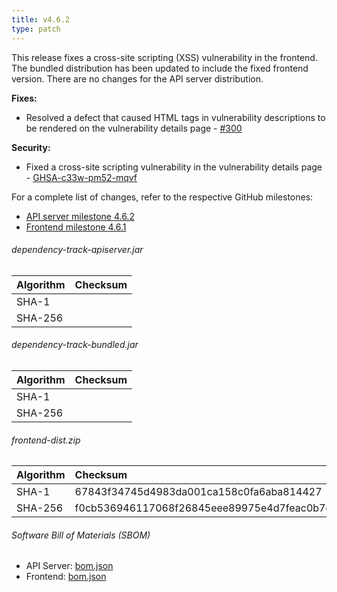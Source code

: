 ```yaml
---
title: v4.6.2
type: patch
---
```


This release fixes a cross-site scripting (XSS) vulnerability in the frontend.
The bundled distribution has been updated to include the fixed frontend version.
There are no changes for the API server distribution.

**Fixes:**

* Resolved a defect that caused HTML tags in vulnerability descriptions to be rendered on the vulnerability details page - [#300]

**Security:**

* Fixed a cross-site scripting vulnerability in the vulnerability details page - [GHSA-c33w-pm52-mqvf]

For a complete list of changes, refer to the respective GitHub milestones:

* [API server milestone 4.6.2](https://github.com/DependencyTrack/dependency-track/milestone/28?closed=1)
* [Frontend milestone 4.6.1](https://github.com/DependencyTrack/frontend/milestone/12?closed=1)

###### dependency-track-apiserver.jar

| Algorithm | Checksum |
|:----------|:---------|
| SHA-1     |          |
| SHA-256   |          |

###### dependency-track-bundled.jar

| Algorithm | Checksum |
|:----------|:---------|
| SHA-1     |          |
| SHA-256   |          |

###### frontend-dist.zip

| Algorithm | Checksum                                                         |
|:----------|:-----------------------------------------------------------------|
| SHA-1     | 67843f34745d4983da001ca158c0fa6aba814427                         |
| SHA-256   | f0cb536946117068f26845eee89975e4d7feac0b7c806bae505172e85bfadf76 |

###### Software Bill of Materials (SBOM)

* API Server: [bom.json](https://github.com/DependencyTrack/dependency-track/releases/download/4.6.2/bom.json)
* Frontend: [bom.json](https://github.com/DependencyTrack/frontend/releases/download/4.6.1/bom.json)

[#300]: https://github.com/DependencyTrack/frontend/pull/300
[GHSA-c33w-pm52-mqvf]: https://github.com/DependencyTrack/frontend/security/advisories/GHSA-c33w-pm52-mqvf
